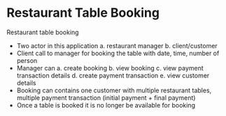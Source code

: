 # Restaurant Table Booking
Restaurant table booking
- Two actor in this application
  a. restaurant manager
  b. client/customer
- Client call to manager for booking the table with date, time, number of person
- Manager can
  a. create booking
  b. view booking
  c. view payment transaction details
  d. create payment transaction
  e. view customer details
- Booking can contains one customer with multiple restaurant tables, multiple payment transaction (initial payment + final payment)
- Once a table is booked it is no longer be available for booking 